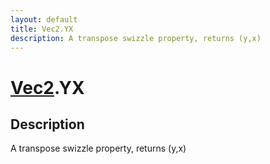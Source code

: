 ```yaml
---
layout: default
title: Vec2.YX
description: A transpose swizzle property, returns (y,x)
---
```

# [Vec2]({{site.url}}/Pages/Reference/Vec2.html).YX

## Description
A transpose swizzle property, returns (y,x)

